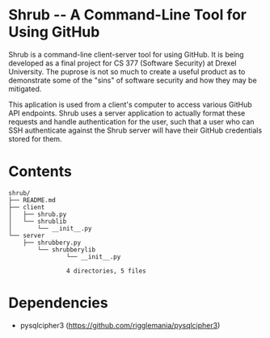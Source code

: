 # Shrub -- A Command-Line Tool for Using GitHub

Shrub is a command-line client-server tool for using GitHub. It is being
developed as a final project for CS 377 (Software Security) at Drexel
University. The puprose is not so much to create a useful product as to
demonstrate some of the "sins" of software security and how they may be
mitigated.

This aplication is used from a client's computer to access various
GitHub API endpoints. Shrub uses a server application to actually
format these requests and handle authentication for the user, such that
a user who can SSH authenticate against the Shrub server will have their
GitHub credentials stored for them.

# Contents

    shrub/
    ├── README.md
    ├── client
    │   ├── shrub.py
    │   └── shrublib
    │       └── __init__.py
    └── server
        ├── shrubbery.py
            └── shrubberylib
                    └── __init__.py

                    4 directories, 5 files

# Dependencies
- pysqlcipher3 (https://github.com/rigglemania/pysqlcipher3)
